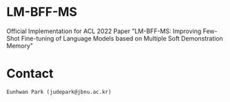# LM-BFF-MS
Official Implementation for ACL 2022 Paper "LM-BFF-MS: Improving Few-Shot Fine-tuning of Language Models based on Multiple Soft Demonstration Memory"

# Contact
```
Eunhwan Park (judepark@jbnu.ac.kr)
```
